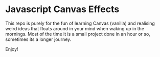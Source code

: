 # Javascript Canvas Effects
This repo is purely for the fun of learning Canvas (vanilla) and realising weird ideas
that floats around in your mind when waking up in the mornings. Most of the time
it is a small project done in an hour or so, sometimes its a longer journey. 

Enjoy!
